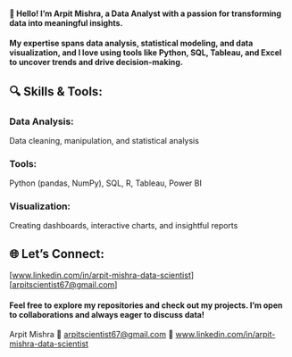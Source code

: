 ####  👋 Hello! I’m Arpit Mishra, a Data Analyst with a passion for transforming data into meaningful insights.
#### My expertise spans data analysis, statistical modeling, and data visualization, and I love using tools like Python, SQL, Tableau, and Excel to uncover trends and drive decision-making.

## 🔍 Skills & Tools:

### Data Analysis:
Data cleaning, manipulation, and statistical analysis
### Tools:
Python (pandas, NumPy), SQL, R, Tableau, Power BI
### Visualization:
Creating dashboards, interactive charts, and insightful reports

## 🌐 Let’s Connect:

[www.linkedin.com/in/arpit-mishra-data-scientist]
[arpitscientist67@gmail.com]

#### Feel free to explore my repositories and check out my projects. I’m open to collaborations and always eager to discuss data!

Arpit Mishra
📧 arpitscientist67@gmail.com
🔗 www.linkedin.com/in/arpit-mishra-data-scientist 
